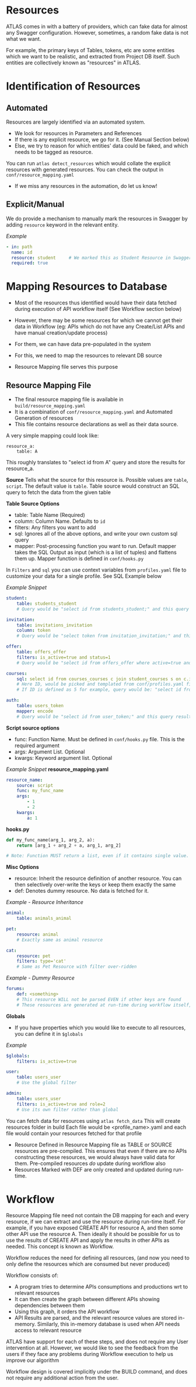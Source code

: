 Resources
======

ATLAS comes in with a battery of providers, which can fake data for almost any Swagger configuration.
However, sometimes, a random fake data is not what we want.

For example, the primary keys of Tables, tokens, etc are some entities which we want to be realistic, and extracted from Project DB itself.
Such entities are collectively known as "resources" in ATLAS.


Identification of Resources
===========================

Automated
-----
Resources are largely identified via an automated system.
- We look for resources in Parameters and References
- If there is any explicit resource, we go for it. (See Manual Section below)
- Else, we try to reason for which entities' data could be faked, and which needs to be tagged as resource.

You can run `atlas detect_resources` which would collate the explicit resources with generated resources.
You can check the output in `conf/resource_mapping.yaml`
- If we miss any resources in the automation, do let us know!


Explicit/Manual
---------------
We do provide a mechanism to manually mark the resources in Swagger by adding `resource` keyword in the relevant entity.

*Example*
```yaml
- in: path
  name: id
  resource: student     # We marked this as Student Resource in Swagger, and our Automation system will respect that
  required: true
```


Mapping Resources to Database
========

- Most of the resources thus identified would have their data fetched during execution of API workflow itself (See Workflow section below)
- However, there may be some resources for which we cannot get their data in Workflow (eg: APIs which do not have any Create/List APIs and have manual creation/update process)

- For them, we can have data pre-populated in the system
- For this, we need to map the resources to relevant DB source
- Resource Mapping file serves this purpose

Resource Mapping File
------
- The final resource mapping file is available in `build/resource_mapping.yaml`
- It is a combination of `conf/resource_mapping.yaml` and Automated Generation of resources
- This file contains resource declarations as well as their data source.

A very simple mapping could look like:
```
resource_a:
    table: A
```
This roughly translates to "select id from A" query and store the results for resource_a.


**Source**
Tells what the source for this resource is. Possible values are `table`, `script`. The default value is `table`.
Table source would construct an SQL query to fetch the data from the given table


**Table Source Options**
- table: Table Name (Required)
- column: Column Name. Defaults to `id`
- filters: Any filters you want to add
- sql: Ignores all of the above options, and write your own custom sql query
- mapper: Post-processing function you want to run. Default mapper takes the SQL Output as input (which is a list of tuples) and flattens them up. Mapper function is defined in `conf/hooks.py`

In `Filters` and `sql` you can use context variables from `profiles.yaml` file to customize your data for a single profile. See SQL Example below

*Example Snippet*
```yaml
student:
    table: students_student
    # Query would be "select id from students_student;" and this query result would be processed to return a flat list of IDs

invitation:
    table: invitations_invitation
    column: token
    # Query would be "select token from invitation_invitation;" and this query result would be processed to return a flat list of IDs

offer:
    table: offers_offer
    filters: is_active=true and status=1
    # Query would be "select id from offers_offer where active=true and status=1;" and this query result would be processed to return a flat list of IDs

courses:
    sql: select id from courses_courses c join student_courses s on c.id = s.course_id where s.student_id = {id}
    # Here ID, would be picked and templated from conf/profiles.yaml file.
    # If ID is defined as 5 for example, query would be: "select id from courses_courses c join student_courses s on c.id = s.course_id where s.student_id = 5;"

auth:
    table: users_token
    mapper: encode
    # Query would be "select id from user_token;" and this query result would be encode(<result_of_sql_query>)
```


**Script source options**
- func: Function Name. Must be defined in `conf/hooks.py` file. This is the required argument
- args: Argument List. Optional
- kwargs: Keyword argument list. Optional


*Example Snippet*
__resource_mapping.yaml__
```yaml
resource_name:
    source: script
    func: my_func_name
    args:
        - 1
        - 2
    kwargs:
        a: 1
```

__hooks.py__
```python
def my_func_name(arg_1, arg_2, a):
    return [arg_1 + arg_2 + a, arg_1, arg_2]

# Note: Function MUST return a list, even if it contains single value.
```


**Misc Options**
- resource: Inherit the resource definition of another resource. You can then selectively over-write the keys or keep them exactly the same
- def: Denotes dummy resource. No data is fetched for it.

*Example - Resource Inheritance*
```yaml
animal:
    table: animals_animal

pet:
    resource: animal
    # Exactly same as animal resource

cat:
    resource: pet
    filters: type='cat'
    # Same as Pet Resource with filter over-ridden
```

*Example - Dummy Resource*
```yaml
forums:
    def: <something>
    # This resource WILL not be parsed EVEN if other keys are found
    # These resources are generated at run-time during workflow itself, rather than being pre-compiled in a cache
```

**Globals**
- If you have properties which you would like to execute to all resources, you can define it in `$globals`

*Example*
```yaml
$globals:
    filters: is_active=true

user:
    table: users_user
    # Use the global filter

admin:
    table: users_user
    filters: is_active=true and role=2
    # Use its own filter rather than global
```

You can fetch data for resources using `atlas fetch_data`
This will create resources folder in build
Each file would be <profile_name>.yaml and each file would contain your resources fetched for that profile

- Resource Defined in Resource Mapping file as TABLE or SOURCE resources are pre-compiled.
This ensures that even if there are no APIs constructing these resources, we would always have valid data for them.
Pre-compiled resources *do* update  during workflow also
- Resources Marked with DEF are only created and updated during run-time.


Workflow
=======
Resource Mapping file need not contain the DB mapping for each and every resource, if we can extract and use the resource during run-time itself.
For example, if you have exposed CREATE API for resource A, and then some other API use the resource A.
Then ideally it should be possible for us to use the results of CREATE API and apply the results in other APIs as needed.
This concept is known as Workflow.

Workflow reduces the need for defining all resources, (and now you need to only define the resources which are consumed but never produced)

Workflow consists of:
- A program tries to determine APIs consumptions and productions wrt to relevant resources
- It can then create the graph between different APIs showing dependencies between them
- Using this graph, it orders the API workflow
- API Results are parsed, and the relevant resource values are stored in-memory. Similarly, this in-memory database is used when API needs access to relevant resource

ATLAS have support for each of these steps, and does not require any User intervention at all.
However, we would like to see the feedback from the users if they face any problems during Workflow execution to help us improve our algorithm

Workflow design is covered implicitly under the BUILD command, and does not require any additional action from the user.
